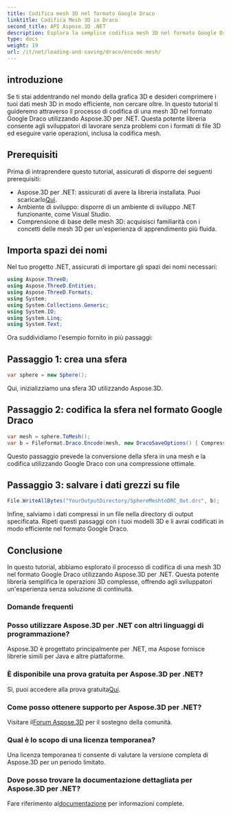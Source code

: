 ```yaml
---
title: Codifica mesh 3D nel formato Google Draco
linktitle: Codifica Mesh 3D in Draco
second_title: API Aspose.3D .NET
description: Esplora la semplice codifica mesh 3D nel formato Google Draco utilizzando Aspose.3D per .NET. Segui la nostra guida passo passo. Efficiente, potente e intuitivo per gli sviluppatori!
type: docs
weight: 19
url: /it/net/loading-and-saving/draco/encode-mesh/
---
```

## introduzione
Se ti stai addentrando nel mondo della grafica 3D e desideri comprimere i tuoi dati mesh 3D in modo efficiente, non cercare oltre. In questo tutorial ti guideremo attraverso il processo di codifica di una mesh 3D nel formato Google Draco utilizzando Aspose.3D per .NET. Questa potente libreria consente agli sviluppatori di lavorare senza problemi con i formati di file 3D ed eseguire varie operazioni, inclusa la codifica mesh.
## Prerequisiti
Prima di intraprendere questo tutorial, assicurati di disporre dei seguenti prerequisiti:
-  Aspose.3D per .NET: assicurati di avere la libreria installata. Puoi scaricarlo[Qui](https://releases.aspose.com/3d/net/).
- Ambiente di sviluppo: disporre di un ambiente di sviluppo .NET funzionante, come Visual Studio.
- Comprensione di base delle mesh 3D: acquisisci familiarità con i concetti delle mesh 3D per un'esperienza di apprendimento più fluida.
## Importa spazi dei nomi
Nel tuo progetto .NET, assicurati di importare gli spazi dei nomi necessari:
```csharp
using Aspose.ThreeD;
using Aspose.ThreeD.Entities;
using Aspose.ThreeD.Formats;
using System;
using System.Collections.Generic;
using System.IO;
using System.Linq;
using System.Text;
```
Ora suddividiamo l'esempio fornito in più passaggi:
## Passaggio 1: crea una sfera
```csharp
var sphere = new Sphere();
```
Qui, inizializziamo una sfera 3D utilizzando Aspose.3D.
## Passaggio 2: codifica la sfera nel formato Google Draco
```csharp
var mesh = sphere.ToMesh();
var b = FileFormat.Draco.Encode(mesh, new DracoSaveOptions() { CompressionLevel = DracoCompressionLevel.Optimal });
```
Questo passaggio prevede la conversione della sfera in una mesh e la codifica utilizzando Google Draco con una compressione ottimale.
## Passaggio 3: salvare i dati grezzi su file
```csharp
File.WriteAllBytes("YourOutputDirectory/SphereMeshtoDRC_Out.drc", b);
```
Infine, salviamo i dati compressi in un file nella directory di output specificata.
Ripeti questi passaggi con i tuoi modelli 3D e li avrai codificati in modo efficiente nel formato Google Draco.
## Conclusione
In questo tutorial, abbiamo esplorato il processo di codifica di una mesh 3D nel formato Google Draco utilizzando Aspose.3D per .NET. Questa potente libreria semplifica le operazioni 3D complesse, offrendo agli sviluppatori un'esperienza senza soluzione di continuità.

### Domande frequenti
### Posso utilizzare Aspose.3D per .NET con altri linguaggi di programmazione?
Aspose.3D è progettato principalmente per .NET, ma Aspose fornisce librerie simili per Java e altre piattaforme.
### È disponibile una prova gratuita per Aspose.3D per .NET?
 Sì, puoi accedere alla prova gratuita[Qui](https://releases.aspose.com/).
### Come posso ottenere supporto per Aspose.3D per .NET?
 Visitare il[Forum Aspose.3D](https://forum.aspose.com/c/3d/18) per il sostegno della comunità.
### Qual è lo scopo di una licenza temporanea?
Una licenza temporanea ti consente di valutare la versione completa di Aspose.3D per un periodo limitato.
### Dove posso trovare la documentazione dettagliata per Aspose.3D per .NET?
 Fare riferimento al[documentazione](https://reference.aspose.com/3d/net/) per informazioni complete.